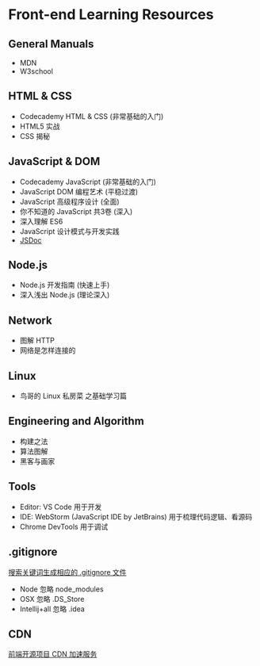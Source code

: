 # Front-end Learning Resources

## General Manuals

* MDN
* W3school

## HTML &amp; CSS

* Codecademy HTML &amp; CSS (非常基础的入门)
* HTML5 实战
* CSS 揭秘

## JavaScript &amp; DOM

* Codecademy JavaScript (非常基础的入门)
* JavaScript DOM 编程艺术 (平稳过渡)
* JavaScript 高级程序设计 (全面)
* 你不知道的 JavaScript 共3卷 (深入)
* 深入理解 ES6
* JavaScript 设计模式与开发实践
* [JSDoc](http://usejsdoc.org/)

## Node.js

* Node.js 开发指南 (快速上手)
* 深入浅出 Node.js (理论深入)

## Network

* 图解 HTTP
* 网络是怎样连接的

## Linux

* 鸟哥的 Linux 私房菜 之基础学习篇

## Engineering and Algorithm

* 构建之法
* 算法图解
* 黑客与画家

## Tools

* Editor: VS Code 用于开发
* IDE: WebStorm (JavaScript IDE by JetBrains) 用于梳理代码逻辑、看源码
* Chrome DevTools 用于调试

## .gitignore

[搜索关键词生成相应的 .gitignore 文件](https://www.gitignore.io/)

* Node 忽略 node_modules
* OSX 忽略 .DS_Store
* Intellij+all 忽略 .idea

## CDN

[前端开源项目 CDN 加速服务](http://www.bootcdn.cn/)